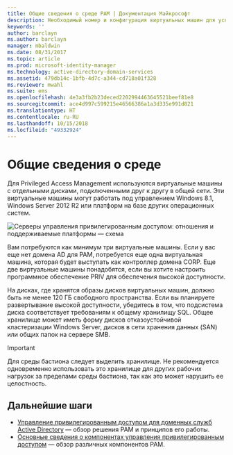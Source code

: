 ```yaml
---
title: Общие сведения о среде PAM | Документация Майкрософт
description: Необходимый номер и конфигурация виртуальных машин для успешного развертывания Privileged Access Management
keywords: ''
author: barclayn
ms.author: barclayn
manager: mbaldwin
ms.date: 08/31/2017
ms.topic: article
ms.prod: microsoft-identity-manager
ms.technology: active-directory-domain-services
ms.assetid: 479db14c-1bfb-4d7c-a344-cd718a01f328
ms.reviewer: mwahl
ms.suite: ems
ms.openlocfilehash: 4e3a3fb2b23deced2202994463645521beef81e8
ms.sourcegitcommit: ace4d997c599215e46566386a1a3d335e991d821
ms.translationtype: HT
ms.contentlocale: ru-RU
ms.lasthandoff: 10/15/2018
ms.locfileid: "49332924"
---
```

# <a name="environment-overview"></a>Общие сведения о среде

Для Privileged Access Management используются виртуальные машины с отдельными дисками, подключенными друг к другу в общей сети. Эти виртуальные машины могут работать под управлением Windows 8.1, Windows Server 2012 R2 или платформ на базе других операционных систем.

![Серверы управления привилегированным доступом: отношения и поддерживаемые платформы — схема](media/pam-test-lab-architecture.png)

Вам потребуются как минимум три виртуальные машины.  Если у вас еще нет домена AD для PAM, потребуется еще одна виртуальная машина, которая будет выступать как контроллер домена CORP.  Еще две виртуальные машины понадобятся, если вы хотите настроить программное обеспечение PRIV для обеспечения высокой доступности.

На дисках, где хранятся образы дисков виртуальных машин, должно быть не менее 120 ГБ свободного пространства.  Если вы планируете развертывание высокой доступности, убедитесь в том, что подсистема диска соответствует требованиям к общему хранилищу SQL.  Общее хранилище может иметь форму дисков отказоустойчивой кластеризации Windows Server, дисков в сети хранения данных (SAN) или общих папок на сервере SMB.

> [!IMPORTANT]
> Для среды бастиона следует выделить хранилище. Не рекомендуется одновременно использовать это хранилище для других рабочих нагрузок за пределами среды бастиона, так как это может нарушить ее целостность.

## <a name="next-steps"></a>Дальнейшие шаги

- [Управление привилегированным доступом для доменных служб Active Directory](privileged-identity-management-for-active-directory-domain-services.md) — обзор решения PAM и принципов его работы.
- [Основные сведения о компонентах управления привилегированным доступом](principles-of-operation.md) — обзор различных компонентов PAM.